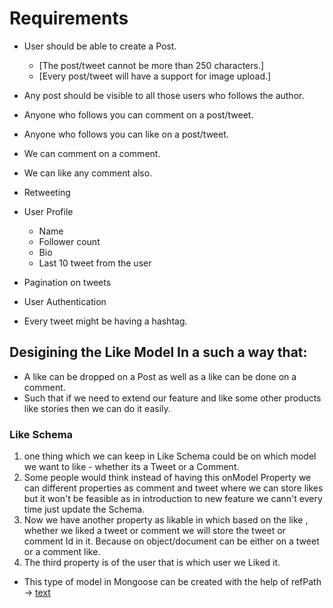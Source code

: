 # Requirements
- User should be able to create a Post.
    - [The post/tweet cannot be more than 250 characters.]
    - [Every post/tweet will have a support for image upload.]

- Any post should be visible to all those users who follows the author.
- Anyone who follows you can comment on a post/tweet.
- Anyone who follows you can like on a post/tweet.
- We can comment on a comment.
- We can like any comment also.
- Retweeting

- User Profile
    - Name
    - Follower count
    - Bio
    - Last 10 tweet from the user

- Pagination on tweets
- User Authentication

- Every tweet might be having a hashtag.

## Desigining the Like Model In a such a way that:
- A like can be dropped on a Post as well as a like can be done on a comment.
- Such that if we need to extend our feature and like some other products like stories then we can do it easily.

### Like Schema
1. one thing which we can keep in Like Schema could be on which model we want to like - whether its a Tweet or a Comment.
2. Some people would think instead of having this onModel Property we can different properties as comment and tweet where we can store likes but it won't be feasible as in introduction to new feature we cann't every time just update the Schema.
3. Now we have another property as likable in which based on the like ,
whether we liked a tweet or comment we will store the tweet or comment Id in it. Because on object/document can be either on a tweet or a comment like.
4. The third property is of the user that is which user we Liked it.

- This type of model in Mongoose can be created with the help of refPath -> [text](https://mongoosejs.com/docs/populate.html#dynamic-refpath) 